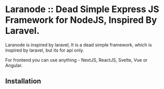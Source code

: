 # Laranode :: Dead Simple Express JS Framework for NodeJS, Inspired By Laravel.

Laranode is inspired by laravel, It is a dead simple framework, which is inspired by laravel, but its for api only.

For frontend you can use anything - NextJS, ReactJS, Svelte, Vue or Angular.

## Installation

